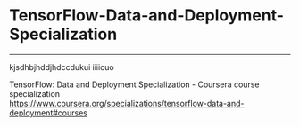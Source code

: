 # TensorFlow-Data-and-Deployment-Specialization
*************************************************************

kjsdhbjhddjhdccdukui
iiiicuo




TensorFlow: Data and Deployment Specialization - Coursera course specialization   
https://www.coursera.org/specializations/tensorflow-data-and-deployment#courses


